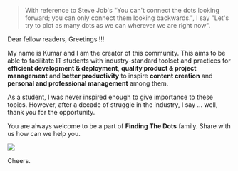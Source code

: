 
> With reference to Steve Job's "You can't connect the dots looking forward; you can only connect them looking backwards.", I say "Let's try to plot as many dots as we can wherever we are right now".


Dear fellow readers, Greetings !!!

My name is Kumar and I am the creator of this community. This aims to be able to facilitate IT students with industry-standard toolset and practices for **efficient development & deployment**, **quality product & project management** and **better productivity** to inspire **content creation** and **personal and professional management** among them.

As a student, I was never inspired enough to give importance to these topics. However, after a decade of struggle in the industry, I say ... well, thank you for the opportunity.

You are always welcome to be a part of **Finding The Dots** family. Share with us how can we help you.

[<img src="https://img.shields.io/badge/slack-join%20us%20now-purple.svg?logo=slack">](https://join.slack.com/t/findingthedots/shared_invite/enQtOTY2ODI3MDE2Njk1LTBkODY0NjBjZWVhNTFjZjVlOTc5ZGZlMDdlNTgzNjlmNzQ5YmVhNmZlOTE3YWRjZWRhYWI2OGNiZDJkNWZhY2I)

Cheers.

